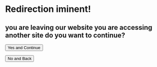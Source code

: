 <script>
    function StartRedirect() {
       // const urlParams = new URLSearchParams(window.location.search);
            var request = window.location.href.slice(window.location.href.indexOf('?') + 1);
            
            window.location.replace = request
    }
</script>

# Redirection iminent!

## you are leaving our website you are accessing another site do you want to continue?

<button onclick="StartRedirect()">Yes and Continue</button>

<button href=".">No and Back</button>
